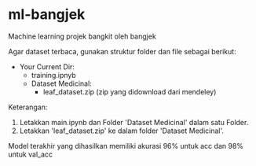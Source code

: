 # ml-bangjek
Machine learning projek bangkit oleh bangjek

Agar dataset terbaca, gunakan struktur folder dan file sebagai berikut:
- Your Current Dir:
  - training.ipnyb
  - Dataset Medicinal:
    - leaf_dataset.zip (zip yang didownload dari mendeley) 

Keterangan:
1. Letakkan main.ipynb dan Folder 'Dataset Medicinal' dalam satu Folder.
2. Letakkan 'leaf_dataset.zip' ke dalam folder 'Dataset Medicinal'.

Model terakhir yang dihasilkan memiliki akurasi 96% untuk acc dan 98% untuk val_acc
